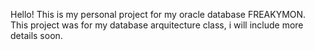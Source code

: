 Hello!
This is my personal project for my oracle database FREAKYMON. 
This project was for my database arquitecture class, i will include more details soon.
